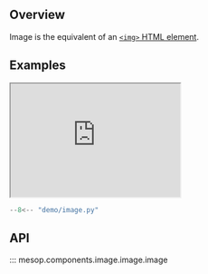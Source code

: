 ## Overview

Image is the equivalent of an [`<img>` HTML element](https://developer.mozilla.org/en-US/docs/Web/HTML/Element/img).

## Examples

<iframe class="component-demo" src="https://mesop-y677hytkra-uc.a.run.app/image" style="height: 200px"></iframe>

```python
--8<-- "demo/image.py"
```

## API

::: mesop.components.image.image.image
